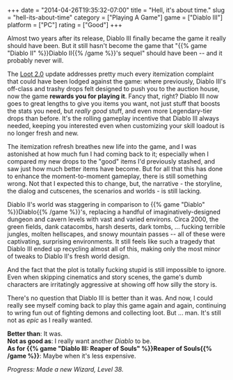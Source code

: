 +++
date = "2014-04-26T19:35:32-07:00"
title = "Hell, it's about time."
slug = "hell-its-about-time"
category = ["Playing A Game"]
game = ["Diablo III"]
platform = ["PC"]
rating = ["Good"]
+++

Almost two years after its release, Diablo III finally became the game it really should have been.  But it still hasn't become the game that "{{% game "Diablo II" %}}Diablo II{{% /game %}}'s sequel" should have been -- and it probably never will.

The <a href="http://www.diablowiki.net/Loot_2.0">Loot 2.0</a> update addresses pretty much every itemization complaint that could have been lodged against the game: where previously, Diablo III's off-class and trashy drops felt designed to push you to the auction house, now the game <b>rewards you for playing it</b>.  Fancy that, right?  Diablo III now goes to great lengths to give you items you want, not just stuff that boosts the stats you need, but <i>really good</i> stuff, and even more Legendary-tier drops than before.  It's the rolling gameplay incentive that Diablo III always needed, keeping you interested even when customizing your skill loadout is no longer fresh and new.

The itemization refresh breathes new life into the game, and I was astonished at how much fun I had coming back to it; especially when I compared my new drops to the "good" items I'd previously stashed, and saw just how much better items have become.  But for all that this has done to enhance the moment-to-moment gameplay, there is still something wrong.  Not that I expected this to change, but, the narrative - the storyline, the dialog and cutscenes, the scenarios and worlds - is still lacking.

Diablo II's world was staggering in comparison to {{% game "Diablo" %}}Diablo{{% /game %}}'s, replacing a handful of imaginatively-designed dungeon and cavern levels with vast and varied environs.  Circa 2000, the green fields, dank catacombs, harsh deserts, dark tombs, ... fucking terrible jungles, molten hellscapes, and snowy mountain passes -- all of these were captivating, surprising environments.  It still feels like such a tragedy that Diablo III ended up recycling almost all of this, making only the most minor of tweaks to Diablo II's fresh world design.

And the fact that the plot is totally fucking stupid is still impossible to ignore.  Even when skipping cinematics and story scenes, the game's dumb characters are irritatingly aggressive at showing off how silly the story is.

There's no question that Diablo III is better than it was.  And now, I could really see myself coming back to play this game again and again, continuing to wring fun out of fighting demons and collecting loot.  But ... man.  It's still not as <i>epic</i> as I really wanted.

<b>Better than</b>: It was.  
<b>Not as good as</b>: I really want another <i>Diablo</i> to be.  
<b>As for {{% game "Diablo III: Reaper of Souls" %}}Reaper of Souls{{% /game %}}</b>: Maybe when it's less expensive.

<i>Progress: Made a new Wizard, Level 38.</i>